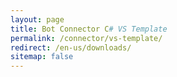 ```yaml
---
layout: page
title: Bot Connector C# VS Template
permalink: /connector/vs-template/
redirect: /en-us/downloads/
sitemap: false
---
```


